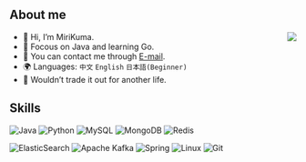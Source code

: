 ## About me

<img align="right" src="https://github-readme-stats.vercel.app/api?username=MiriKuma&theme=radical"/>

- 👋 Hi, I’m MiriKuma.
- 📖 Focous on Java and learning Go.
- 📩 You can contact me through [E-mail](mailto:superkuma874@gmail.com).
- 🌍 Languages: `中文` `English` `日本語(Beginner)`
- 🌟 Wouldn’t trade it out for another life.


## Skills

![Java](https://img.shields.io/badge/java-%23ED8B00.svg?style=for-the-badge&logo=java&logoColor=white)
![Python](https://img.shields.io/badge/python-3670A0?style=for-the-badge&logo=python&logoColor=ffdd54)
![MySQL](https://img.shields.io/badge/mysql-%2300f.svg?style=for-the-badge&logo=mysql&logoColor=white)
![MongoDB](https://img.shields.io/badge/MongoDB-%234ea94b.svg?style=for-the-badge&logo=mongodb&logoColor=white)
![Redis](https://img.shields.io/badge/redis-%23DD0031.svg?style=for-the-badge&logo=redis&logoColor=white)

![ElasticSearch](https://img.shields.io/badge/-ElasticSearch-005571?style=for-the-badge&logo=elasticsearch)
![Apache Kafka](https://img.shields.io/badge/Apache%20Kafka-000?style=for-the-badge&logo=apachekafka)
![Spring](https://img.shields.io/badge/spring-%236DB33F.svg?style=for-the-badge&logo=spring&logoColor=white)
![Linux](https://img.shields.io/badge/Linux-FCC624?style=for-the-badge&logo=linux&logoColor=black)
![Git](https://img.shields.io/badge/git-%23F05033.svg?style=for-the-badge&logo=git&logoColor=white)

<!---
MiriKuma/MiriKuma is a ✨ special ✨ repository because its `README.md` (this file) appears on your GitHub profile.
You can click the Preview link to take a look at your changes.
--->
